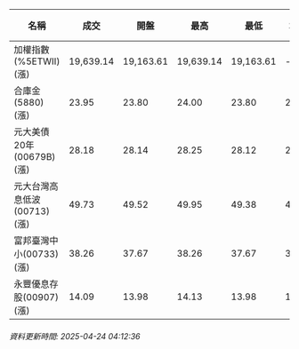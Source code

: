 | 名稱 | 成交 | 開盤 | 最高 | 最低 | 均價 | 成交金額(億) | 昨收 | 漲跌幅 | 漲跌 | 總量 | 昨量 | 振幅 |
| -------- | -------- | -------- | -------- |-------- | -------- | -------- |-------- |-------- |-------- | -------- | -------- |-------- |
|加權指數(%5ETWII) (漲)|19,639.14|19,163.61|19,639.14|19,163.61|-|2,696.18|18,793.43|4.50%|845.71|5,283,944|0|2.53%|
|合庫金(5880) (漲)|23.95|23.80|24.00|23.80|23.94|1.33|23.90|0.21%|0.05|5,547|5,311|0.84%|
|元大美債20年(00679B) (漲)|28.18|28.14|28.25|28.12|28.18|13.10|27.58|2.18%|0.60|46,482|60,947|0.47%|
|元大台灣高息低波(00713) (漲)|49.73|49.52|49.95|49.38|49.79|5.62|48.86|1.78%|0.87|11,285|12,044|1.17%|
|富邦臺灣中小(00733) (漲)|38.26|37.67|38.26|37.67|37.97|1.09|36.83|3.88%|1.43|2,876|1,746|1.60%|
|永豐優息存股(00907) (漲)|14.09|13.98|14.13|13.98|14.08|0.212|13.82|1.95%|0.27|1,508|1,778|1.09%|
###### 資料更新時間: 2025-04-24 04:12:36